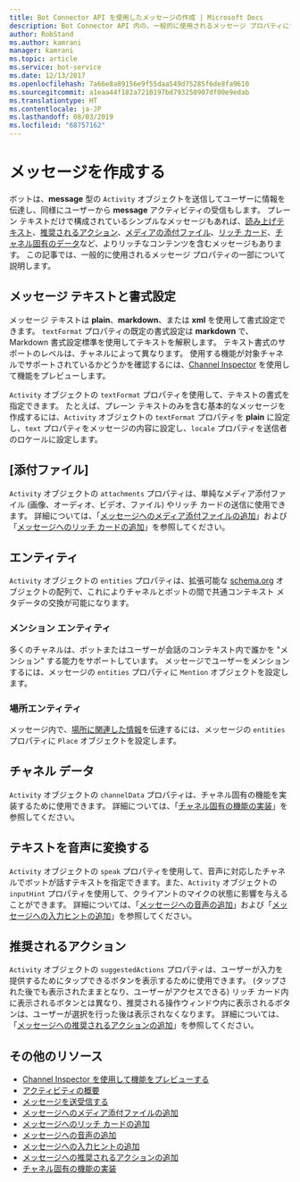```yaml
---
title: Bot Connector API を使用したメッセージの作成 | Microsoft Docs
description: Bot Connector API 内の、一般的に使用されるメッセージ プロパティについて説明します。
author: RobStand
ms.author: kamrani
manager: kamrani
ms.topic: article
ms.service: bot-service
ms.date: 12/13/2017
ms.openlocfilehash: 7a66e8a89156e9f55daa549d75285f6de8fa9610
ms.sourcegitcommit: a1eaa44f182a7210197bd793250907df00e9edab
ms.translationtype: HT
ms.contentlocale: ja-JP
ms.lasthandoff: 08/03/2019
ms.locfileid: "68757162"
---
```

# <a name="create-messages"></a>メッセージを作成する

ボットは、**message** 型の `Activity` オブジェクトを送信してユーザーに情報を伝達し、同様にユーザーから **message** アクティビティの受信もします。 プレーン テキストだけで構成されているシンプルなメッセージもあれば、[読み上げテキスト](bot-framework-rest-connector-text-to-speech.md)、[推奨されるアクション](bot-framework-rest-connector-add-suggested-actions.md)、[メディアの添付ファイル](bot-framework-rest-connector-add-media-attachments.md)、[リッチ カード](bot-framework-rest-connector-add-rich-cards.md)、[チャネル固有のデータ](bot-framework-rest-connector-channeldata.md)など、よりリッチなコンテンツを含むメッセージもあります。 この記事では、一般的に使用されるメッセージ プロパティの一部について説明します。

## <a name="message-text-and-formatting"></a>メッセージ テキストと書式設定

メッセージ テキストは **plain**、**markdown**、または **xml** を使用して書式設定できます。 `textFormat` プロパティの既定の書式設定は **markdown** で、Markdown 書式設定標準を使用してテキストを解釈します。 テキスト書式のサポートのレベルは、チャネルによって異なります。 使用する機能が対象チャネルでサポートされているかどうかを確認するには、[Channel Inspector][ChannelInspector] を使用して機能をプレビューします。 

`Activity` オブジェクトの `textFormat` プロパティを使用して、テキストの書式を指定できます。 たとえば、プレーン テキストのみを含む基本的なメッセージを作成するには、`Activity` オブジェクトの `textFormat` プロパティを **plain** に設定し、`text` プロパティをメッセージの内容に設定し、`locale` プロパティを送信者のロケールに設定します。 

## <a name="attachments"></a>[添付ファイル]

`Activity` オブジェクトの `attachments` プロパティは、単純なメディア添付ファイル (画像、オーディオ、ビデオ、ファイル) やリッチ カードの送信に使用できます。 詳細については、「[メッセージへのメディア添付ファイルの追加](bot-framework-rest-connector-add-media-attachments.md)」および「[メッセージへのリッチ カードの追加](bot-framework-rest-connector-add-rich-cards.md)」を参照してください。

## <a name="entities"></a>エンティティ

`Activity` オブジェクトの `entities` プロパティは、拡張可能な <a href="http://schema.org/" target="_blank">schema.org</a> オブジェクトの配列で、これによりチャネルとボットの間で共通コンテキスト メタデータの交換が可能になります。

### <a name="mention-entities"></a>メンション エンティティ

多くのチャネルは、ボットまたはユーザーが会話のコンテキスト内で誰かを "メンション" する能力をサポートしています。 メッセージでユーザーをメンションするには、メッセージの `entities` プロパティに `Mention` オブジェクトを設定します。 

### <a name="place-entities"></a>場所エンティティ

メッセージ内で、<a href="https://schema.org/Place" target="_blank">場所に関連した情報</a>を伝達するには、メッセージの `entities` プロパティに `Place` オブジェクトを設定します。 

## <a name="channel-data"></a>チャネル データ

`Activity` オブジェクトの `channelData` プロパティは、チャネル固有の機能を実装するために使用できます。 詳細については、「[チャネル固有の機能の実装](bot-framework-rest-connector-channeldata.md)」を参照してください。

## <a name="text-to-speech"></a>テキストを音声に変換する

`Activity` オブジェクトの `speak` プロパティを使用して、音声に対応したチャネルでボットが話すテキストを指定できます。また、`Activity` オブジェクトの `inputHint` プロパティを使用して、クライアントのマイクの状態に影響を与えることができます。 詳細については、「[メッセージへの音声の追加](bot-framework-rest-connector-text-to-speech.md)」および「[メッセージへの入力ヒントの追加](bot-framework-rest-connector-add-input-hints.md)」を参照してください。

## <a name="suggested-actions"></a>推奨されるアクション

`Activity` オブジェクトの `suggestedActions` プロパティは、ユーザーが入力を提供するためにタップできるボタンを表示するために使用できます。 (タップされた後でも表示されたままとなり、ユーザーがアクセスできる) リッチ カード内に表示されるボタンとは異なり、推奨される操作ウィンドウ内に表示されるボタンは、ユーザーが選択を行った後は表示されなくなります。 詳細については、「[メッセージへの推奨されるアクションの追加](bot-framework-rest-connector-add-suggested-actions.md)」を参照してください。

## <a name="additional-resources"></a>その他のリソース

- [Channel Inspector を使用して機能をプレビューする][ChannelInspector]
- [アクティビティの概要](bot-framework-rest-connector-activities.md)
- [メッセージを送受信する](bot-framework-rest-connector-send-and-receive-messages.md)
- [メッセージへのメディア添付ファイルの追加](bot-framework-rest-connector-add-media-attachments.md)
- [メッセージへのリッチ カードの追加](bot-framework-rest-connector-add-rich-cards.md)
- [メッセージへの音声の追加](bot-framework-rest-connector-text-to-speech.md)
- [メッセージへの入力ヒントの追加](bot-framework-rest-connector-add-input-hints.md)
- [メッセージへの推奨されるアクションの追加](bot-framework-rest-connector-add-suggested-actions.md)
- [チャネル固有の機能の実装](bot-framework-rest-connector-channeldata.md)

[ChannelInspector]: ../bot-service-channel-inspector.md
[textFormating]: ../bot-service-channel-inspector.md#text-formatting

